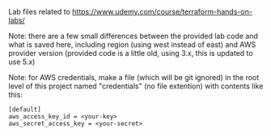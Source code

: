 Lab files related to https://www.udemy.com/course/terraform-hands-on-labs/

Note: there are a few small differences between the provided lab code and what is saved here, 
including region (using west instead of east) and AWS provider version (provided code is a little 
old, using 3.x, this is updated to use 5.x)

Note: for AWS credentials, make a file (which will be git ignored) in the root level of this project
named "credentials" (no file extention) with contents like this:

```
[default]
aws_access_key_id = <your-key>
aws_secret_access_key = <your-secret>
```